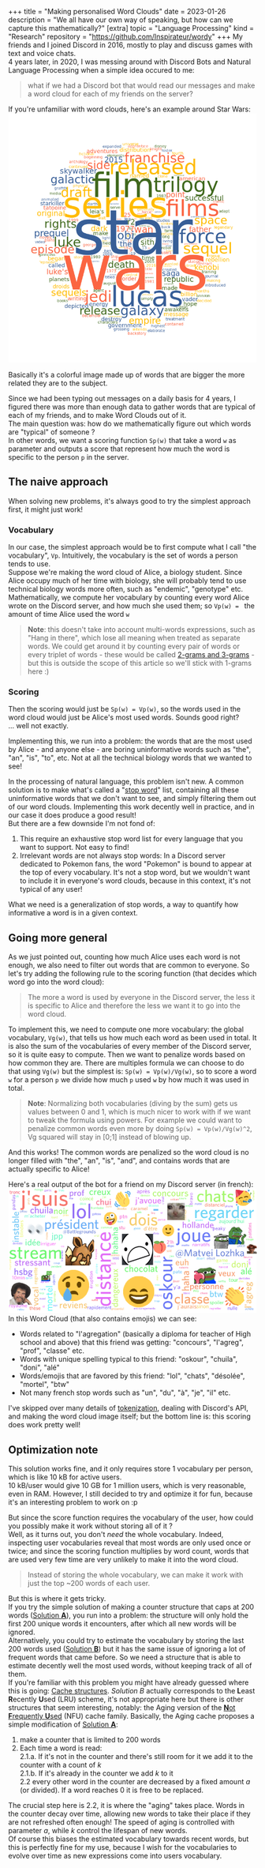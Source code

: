 +++
title = "Making personalised Word Clouds"
date = 2023-01-26
description = "We all have our own way of speaking, but how can we capture this mathematically?"
[extra]
topic = "Language Processing"
kind = "Research"
repository = "https://github.com/Inspirateur/wordy"
+++
My friends and I joined Discord in 2016, mostly to play and discuss games with text and voice chats.  
4 years later, in 2020, I was messing around with Discord Bots and Natural Language Processing when a simple idea occured to me: 
> what if we had a Discord bot that would read our messages and make a word cloud for each of my friends on the server?

If you're unfamiliar with word clouds, here's an example around Star Wars:   
![Star Wars Word Cloud](word_cloud_example.png)

Basically it's a colorful image made up of words that are bigger the more related they are to the subject.

Since we had been typing out messages on a daily basis for 4 years, I figured there was more than enough data to gather words that are typical of each of my friends, and to make Word Clouds out of it.  
The main question was: how do we mathematically figure out which words are "typical" of someone ?  
In other words, we want a scoring function `Sp(w)` that take a word `w` as parameter and outputs a score that represent how much the word is specific to the person `p` in the server.  

## The naive approach
When solving new problems, it's always good to try the simplest approach first, it might just work!

### Vocabulary
In our case, the simplest approach would be to first compute what I call "the vocabulary", `Vp`. Intuitively, the vocabulary is the set of words a person tends to use.  
Suppose we're making the word cloud of Alice, a biology student. Since Alice occupy much of her time with biology, she will probably tend to use technical biology words more often, such as "endemic", "genotype" etc.  
Mathematically, we compute her vocabulary by counting every word Alice wrote on the Discord server, and how much she used them; so `Vp(w) = ` the amount of time Alice used the word `w` 

> **Note**: this doesn't take into account multi-words expressions, such as "Hang in there", which lose all meaning when treated as separate words. 
We could get around it by counting every pair of words or every triplet of words - these would be called [2-grams and 3-grams](https://en.wikipedia.org/wiki/N-gram) - but this is outside the scope of this article so we'll stick with 1-grams here :)

### Scoring
Then the scoring would just be `Sp(w) = Vp(w)`, so the words used in the word cloud would just be Alice's most used words. Sounds good right?  
... well not exactly.

Implementing this, we run into a problem: the words that are the most used by Alice - and anyone else - are boring uninformative words such as "the", "an", "is", "to", etc. 
Not at all the technical biology words that we wanted to see!

In the processing of natural language, this problem isn't new. A common solution is to make what's called a "[stop word](https://en.wikipedia.org/wiki/Stop_word)" list, containing all these uninformative words that we don't want to see, and simply filtering them out of our word clouds. Implementing this work decently well in practice, and in our case it does produce a good result!  
But there are a few downside I'm not fond of:
  1. This require an exhaustive stop word list for every language that you want to support. Not easy to find!
  2. Irrelevant words are not always stop words: In a Discord server dedicated to Pokemon fans, the word "Pokemon" is bound to appear at the top of every vocabulary. 
  It's not a stop word, but we wouldn't want to include it in everyone's word clouds, because in this context, it's not typical of any user!

What we need is a generalization of stop words, a way to quantify how informative a word is in a given context.

## Going more general 
As we just pointed out, counting how much Alice uses each word is not enough, we also need to filter out words that are common to everyone. So let's try adding the following rule to the scoring function (that decides which word go into the word cloud):

> The more a word is used by everyone in the Discord server, the less it is specific to Alice and therefore the less we want it to go into the word cloud.

To implement this, we need to compute one more vocabulary: the global vocabulary, `Vg(w)`, that tells us how much each word as been used in total. It is also the sum of the vocabularies of every member of the Discord server, so it is quite easy to compute. Then we want to penalize words based on how common they are. There are multiples formula we can choose to do that using `Vg(w)` but the simplest is: `Sp(w) = Vp(w)/Vg(w)`, so to score a word `w` for a person `p` we divide how much `p` used `w` by how much it was used in total.

> **Note**: Normalizing both vocabularies (diving by the sum) gets us values between 0 and 1, which is much nicer to work with if we want to tweak the formula using powers. For example we could want to penalize common words even more by doing `Sp(w) = Vp(w)/Vg(w)^2`, Vg squared will stay in [0;1] instead of blowing up.

And this works! The common words are penalized so the word cloud is no longer filled with "the", "an", "is", "and", and contains words that are actually specific to Alice!

Here's a real output of the bot for a friend on my Discord server (in french):  
![real_world_wc](phyette_word_cloud.png)  
In this Word Cloud (that also contains emojis) we can see:
- Words related to "l'agregation" (basically a diploma for teacher of High school and above) that this friend was getting: "concours", "l'agreg", "prof", "classe" etc.
- Words with unique spelling typical to this friend: "oskour", "chuila", "doni", "alé"
- Words/emojis that are favored by this friend: "lol", "chats", "désolée", "mortel", "btw"
- Not many french stop words such as "un", "du", "à", "je", "il" etc.

I've skipped over many details of [tokenization](https://en.wikipedia.org/wiki/Lexical_analysis#Tokenization), dealing with Discord's API, and making the word cloud image itself; but the bottom line is: this scoring does work pretty well!

## Optimization note
This solution works fine, and it only requires store 1 vocabulary per person, which is like 10 kB for active users.  
10 kB/user would give 10 GB for 1 million users, which is very reasonable, even in RAM. However, I still decided to try and optimize it for fun, because it's an interesting problem to work on :p

But since the score function requires the vocabulary of the user, how could you possibly make it work without storing all of it ?  
Well, as it turns out, you don't *need* the whole vocabulary. Indeed, inspecting user vocabularies reveal that most words are only used once or twice; and since the scoring function multiplies by word count, words that are used very few time are very unlikely to make it into the word cloud. 

> Instead of storing the whole vocabulary, we can make it work with just the top ~200 words of each user.

But this is where it gets tricky.  
If you try the simple solution of making a counter structure that caps at 200 words (<u>Solution **A**</u>), you run into a problem: the structure will only hold the first 200 unique words it encounters, after which all new words will be ignored.  
Alternatively, you could try to estimate the vocabulary by storing the last 200 words used (<u>Solution **B**</u>) but it has the same issue of ignoring a lot of frequent words that came before. So we need a structure that is able to estimate decently well the most used words, without keeping track of all of them.  
If you're familiar with this problem you might have already guessed where this is going: [Cache structures](https://en.wikipedia.org/wiki/Cache_replacement_policies). *Solution B* actually corresponds to the **L**east **R**ecently **U**sed (LRU) scheme, it's not appropriate here but there is other structures that seem interesting, notably: the Aging version of the [**N**ot **F**requently **U**sed](https://en.wikipedia.org/wiki/Page_replacement_algorithm#Not_frequently_used) (NFU) cache family. 
Basically, the Aging cache proposes a simple modification of <u>Solution **A**</u>: 
1. make a counter that is limited to 200 words
2. Each time a word is read:  
    2.1.a. If it's not in the counter and there's still room for it we add it to the counter with a count of *k*  
    2.1.b. If it's already in the counter we add *k* to it  
    2.2 every other word in the counter are decreased by a fixed amount *a* (or divided). If a word reaches 0 it is free to be replaced.  

The crucial step here is 2.2, it is where the "aging" takes place. Words in the counter decay over time, allowing new words to take their place if they are not refreshed often enough! The speed of aging is controlled with parameter *a*, while *k* control the lifespan of new words.  
Of course this biases the estimated vocabulary towards recent words, but this is perfectly fine for my use, because I wish for the vocabularies to evolve over time as new expressions come into users vocabulary.
